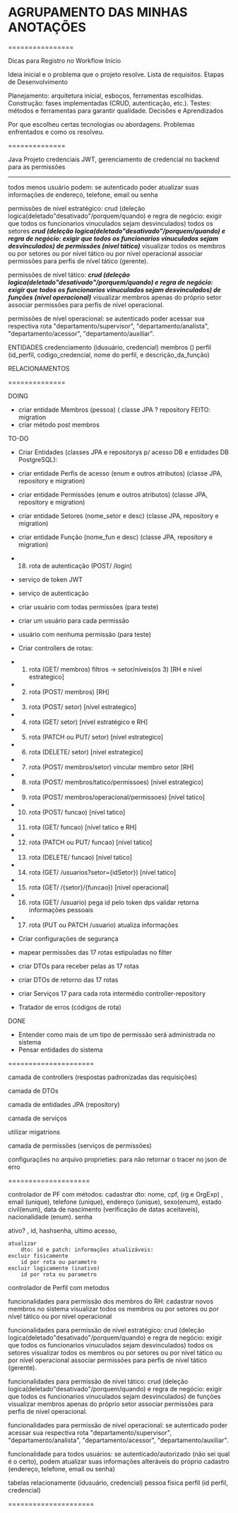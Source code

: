 # AGRUPAMENTO DAS MINHAS ANOTAÇÕES
================

Dicas para Registro no Workflow
Início

Ideia inicial e o problema que o projeto resolve.
Lista de requisitos.
Etapas de Desenvolvimento

Planejamento: arquitetura inicial, esboços, ferramentas escolhidas.
Construção: fases implementadas (CRUD, autenticação, etc.).
Testes: métodos e ferramentas para garantir qualidade.
Decisões e Aprendizados

Por que escolheu certas tecnologias ou abordagens.
Problemas enfrentados e como os resolveu.


==============

Java Projeto
credenciais JWT, gerenciamento de credencial no backend para as permissões

---------------

todos menos usuário podem:
se autenticado poder atualizar suas informações de endereço, telefone, email ou senha

permissões de nível estratégico:
crud (deleção logica(deletado"desativado"/porquem/quando) e regra de negócio: exigir que todos os funcionarios vinuculados sejam desvinculados) todos os setores
***crud (deleção logica(deletado"desativado"/porquem/quando) e regra de negócio: exigir que todos os funcionarios vinuculados sejam desvinculados) de permissões (nivel tático)***
visualizar todos os membros ou por setores ou por nível tático ou por nível operacional
associar permissões para perfis de nível tático (gerente).


permissões de nível tático:
***crud (deleção logica(deletado"desativado"/porquem/quando) e regra de negócio: exigir que todos os funcionarios vinuculados sejam desvinculados) de funções (nivel operacional)***
visualizar membros apenas do próprio setor
associar permissões para perfis de nível operacional.


permissões de nível operacional:
se autenticado poder acessar sua respectiva rota
"departamento/supervisor", "departamento/analista", "departamento/acessor", "departamento/auxiliar".

ENTIDADES
credenciamento (idusuário, credencial)
membros ()
perfil (id_perfil, codigo_credencial, nome do perfil, e descrição_da_função)

RELACIONAMENTOS

==============

DOING
- criar entidade Membros (pessoa) (
classe JPA
? repository 
FEITO: migration
- criar método post membros



TO-DO
- Criar Entidades (classes JPA e repositorys p/ acesso DB e entidades DB PostgreSQL):
- criar entidade Perfis de acesso (enum e outros atributos) (classe JPA, repository e migration)
- criar entidade Permissões (enum e outros atributos) (classe JPA, repository e migration)
- criar entidade Setores (nome_setor e desc) (classe JPA, repository e migration)
- criar entidade Função (nome_fun e desc) (classe JPA, repository e migration)

- 18. rota de autenticação (POST/ /login)
- serviço de token JWT
- serviço de autenticação

- criar usuário com todas permissões (para teste)
- criar um usuário para cada permissão
- usuário com nenhuma permissão (para teste)

- Criar controllers de rotas:
- 1. rota (GET/ membros) filtros -> setor/níveis(os 3) [RH e nível estrategico]
- 2. rota (POST/ membros) [RH]

- 3. rota (POST/ setor) [nível estrategico]
- 4. rota (GET/ setor) [nível estratégico e RH]
- 5. rota (PATCH ou PUT/ setor) [nível estrategico]
- 6. rota (DELETE/ setor) [nível estrategico]

- 7. rota (POST/ membros/setor) vincular membro setor [RH]
- 8. rota (POST/ membros/tatico/permissoes) [nível estrategico]
- 9. rota (POST/ membros/operacional/permissoes) [nível tatico]

- 10. rota (POST/ funcao) [nível tatico]
- 11. rota (GET/ funcao) [nível tatico e RH]
- 12. rota (PATCH ou PUT/ funcao) [nível tatico]
- 13. rota (DELETE/ funcao) [nível tatico]
- 14. rota (GET/ /usuarios?setor={idSetor}) [nível tatico]

- 15. rota (GET/ /{setor}/{funcao}) [nível operacional]
- 16. rota (GET/ /usuario) pega id pelo token dps validar retorna informações pessoais
- 17. rota (PUT ou PATCH /usuario) atualiza informações

- Criar configurações de segurança
- mapear permissões das 17 rotas estipuladas no filter

- criar DTOs para receber pelas as 17 rotas
- criar DTOs de retorno das 17 rotas

- criar Serviços 17 para cada rota intermédio controller-repository
- Tratador de erros (códigos de rota)

DONE
- Entender como mais de um tipo de permissão será administrada no sistema
- Pensar entidades do sistema

=====================

camada de controllers (respostas padronizadas das requisições)

camada de DTOs

camada de entidades JPA (repository)

camada de serviços

utilizar migatrions

camada de permissões (serviços de permissões) 

configurações no arquivo proprieties: para não retornar o tracer no json de erro

====================

controlador de PF com métodos:
	cadastrar
		dto: nome, cpf, (rg e OrgExp) , email (unique), telefone (unique), endereço (unique), sexo(enum), estado civil(enum), data de nascimento (verificação de datas aceitaveis), nacionalidade (enum). senha

ativo? , id, hashsenha, ultimo acesso, 

	atualizar
		dto: id e patch: informações atualizáveis:
	excluir fisicamente
		id por rota ou parametro
	excluir logicamente (inativo)
		id por rota ou parametro
	

controlador de Perfil com metodos

funcionalidades para permissão dos membros do RH:
cadastrar novos membros no sistema
visualizar todos os membros ou por setores ou por nível tático ou por nível operacional


funcionalidades para permissão de nível estratégico:
crud (deleção logica(deletado"desativado"/porquem/quando) e regra de negócio: exigir que todos os funcionarios vinuculados sejam desvinculados) todos os setores
visualizar todos os membros ou por setores ou por nível tático ou por nível operacional
associar permissões para perfis de nível tático (gerente).


funcionalidades para permissão de nível tático:
crud (deleção logica(deletado"desativado"/porquem/quando) e regra de negócio: exigir que todos os funcionarios vinuculados sejam desvinculados) de funções
visualizar membros apenas do próprio setor
associar permissões para perfis de nível operacional.


funcionalidades para permissão de nível operacional:
se autenticado poder acessar sua respectiva rota
"departamento/supervisor", "departamento/analista", "departamento/acessor", "departamento/auxiliar".


funcionalidade para todos usuários:
se autenticado/autorizado (não sei qual é o certo), podem atualizar suas informações alteráveis do próprio cadastro (endereço, telefone, email ou senha)

tabelas
relacionamente (idusuário, credencial)
pessoa fisica
perfil (id perfil, credencial)

=====================
